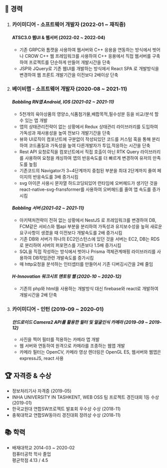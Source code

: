 <!-- # 최동우  
🏠 , ST, Country 
📬 cdwdong1@gmail.com  
📞 010-5327-1943  
🔗 GitHub: git  
🔗 Notion: lnkd   -->

## 💼 경력  
1. ### __카이미디어 - 소프트웨어 개발자 (2022-01 ~ 재직중)__
    #### ATSC3.0 웹UI & 웹서버 (2022-02 ~ 2022-04)
    - 기존 GRPC와 톰캣을 사용하여 웹서버와 C++ 응용을 연동하는 방식에서 벗어나 CROW C++ 웹 프레임워크를 사용하여 C++ 응용에서 직접 웹서버를 구축하여 프로젝트를 단순하게 만들어 개발시간을 단축
    - JSP와 JQuery로 기존 웹UI를 개발하는 방식에서 React SPA 로 개발방식을 변경하여 웹 프론트 개발기간을 이전보다 2배이상 단축

2. ### __베이비랩 - 소프트웨어 개발자  (2020-08 ~ 2021-11)__   
    #### _Babbling RN앱 Android, IOS (2021-02 ~ 2021-11)_  
    - 5천개의 육아상품의 영양소,식품첨가물,배합목적,필수성분 등을 비교/분석 할 수 있는 앱 개발  
    - 앱의 상태관리전략이 없는 상황에서 Redux 상태관리 라이브러리를 도입하여 가독성과 재사용성을 높여 전보다 개발기간을 단축  
    - 뷰와 UI로직이 컴포넌트에 구분없이 작성되있던 코드를 커스텀 훅을 통해 분리하여 코드품질과 가독성을 높여 다른개발자가 투입,적응하는 시간을 단축
    - Rest API 요청로직을 컴포넌트에서 직접 호출이 아닌 RTK Query 라이브러리를 사용하여 요청을 캐싱하여 앱의 반응속도를 더 빠르게 변경하여 유저의 만족도를 높힘
    - 기존코드의 Navigator가 3~4단계까지 중첩된 부분을 최대 2단계까지 줄여 페이지의 반응속도를 3배 증가시킴
    - svg 아이콘 사용시 문자열 하드코딩되있어 런타임에 오버헤드가 생기던 것을 react-native-svg-fransformer를 사용하여 오버헤드를 줄여 앱 속도를 증가시킴   

    #### _Babbling 서버 (2021-02 ~ 2021-11)_
    - 아키텍처전략이 전혀 없는 상황에서 NestJS 로 프레임워크를 변경하여 DB, FCM같은 서비스와 웹api 부분을 분리하여 가독성과 유지보수성을 높혀 새로운 요구사항이 생겼을 때 이전보다 개발속도를 2배 증가시킴
    - 기존 DB와 서버가 하나의 EC2인스턴스에 있던 것을 서버는 EC2, DB는 RDS로 분리하여 서버의 퍼포먼스를 기존보다 1.5배 증가시킴
    - SQL을 직접 작성하는 방식에서 벗어나 Prisma 객체관계매핑 라이브러리를 사용하여 DB작업관련 개발속도를 증가시킴
    - 매 http요청을 분석하는 인터셉터를 만들어서 기존 디버깅시간을 2배 줄임

    #### _H-Innovation 워크시트 멘토링 웹 (2020-10 ~ 2020-12)_  
    - 기존의 php와 html을 사용하는 개발방식 대신 firebase와 react로 개발하여 개발시간을 2배 단축   


3. ### __카이미디어 - 인턴  (2019-09 ~ 2020-01)__  
    #### _안드로이드 Camera2 API를 활용한 필터 및 얼굴인식 카메라 (2019-09 ~ 2019-12)_  
    - 사진을 찍어 필터를 적용하는 카메라 앱 개발
    - 웹 서버와 연동하여 원격으로 카메라를 조종하는 웹앱 개발
    - 카메라 필터는 OpenCV, 카메라 영상 렌더링은 OpenGL ES, 웹서버와 웹앱은 expressJS, react 사용

## 🏆 자격증 & 수상  
- 정보처리기사 자격증 (2019-05)  
- INHA UNIVERSITY IN TASHKENT, WEB OSS 팀 프로젝트 경진대회 1등 수상 (2019-01)  
- 한국교원대 연합SW프로젝트 발표회 우수상 수상 (2018-11)  
- 충북대학교 연합SW동아리 경진대회 장려상 수상 (2018-11)

## 📚 학력  
- 배재대학교 2014-03 ~ 2020-02  
컴퓨터공학 학사 졸업  
평균학점 4.13 / 4.5  



<!-- ### Hi there 👋 -->
<!--
**cdwdong/cdwdong** is a ✨ _special_ ✨ repository because its `README.md` (this file) appears on your GitHub profile.

Here are some ideas to get you started:

- 🔭 I’m currently working on ...
- 🌱 I’m currently learning ...
- 👯 I’m looking to collaborate on ...
- 🤔 I’m looking for help with ...
- 💬 Ask me about ...
- 📫 How to reach me: ...
- 😄 Pronouns: ...
- ⚡ Fun fact: ...
-->
